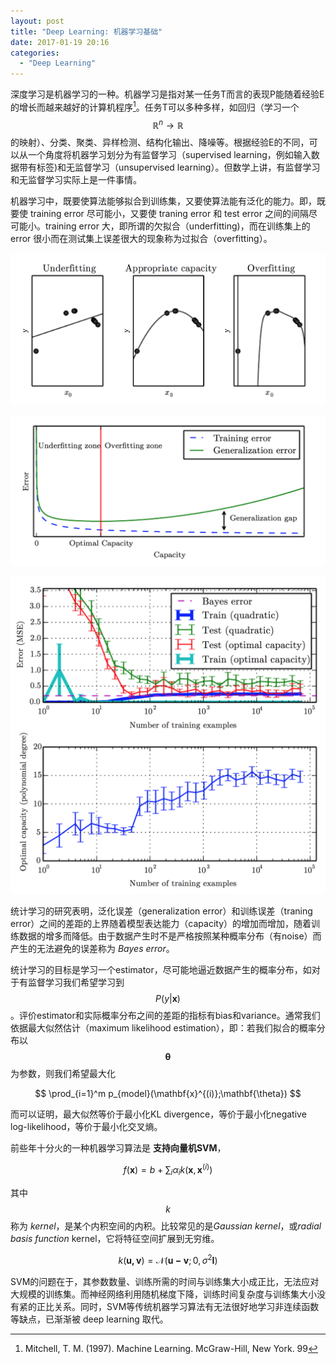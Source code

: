 ```yaml
---
layout: post
title: "Deep Learning: 机器学习基础"
date: 2017-01-19 20:16
categories:
  - "Deep Learning"
---
```


深度学习是机器学习的一种。机器学习是指对某一任务T而言的表现P能随着经验E的增长而越来越好的计算机程序[^1]。任务T可以多种多样，如回归（学习一个$$\mathbb{R}^n\rightarrow\mathbb{R}$$的映射）、分类、聚类、异样检测、结构化输出、降噪等。根据经验E的不同，可以从一个角度将机器学习划分为有监督学习（supervised learning，例如输入数据带有标签)和无监督学习（unsupervised learning）。但数学上讲，有监督学习和无监督学习实际上是一件事情。

机器学习中，既要使算法能够拟合到训练集，又要使算法能有泛化的能力。即，既要使 training error 尽可能小，又要使 traning error 和 test error 之间的间隔尽可能小。training error 大，即所谓的欠拟合（underfitting)，而在训练集上的 error 很小而在测试集上误差很大的现象称为过拟合（overfitting）。

![](/assets/img/2017/dl_ml_01.png)

![](/assets/img/2017/dl_ml_02.png)

![](/assets/img/2017/dl_ml_03.png)


统计学习的研究表明，泛化误差（generalization error）和训练误差（traning error）之间的差距的上界随着模型表达能力（capacity）的增加而增加，随着训练数据的增多而降低。由于数据产生时不是严格按照某种概率分布（有noise）而产生的无法避免的误差称为 *Bayes error*。

统计学习的目标是学习一个estimator，尽可能地逼近数据产生的概率分布，如对于有监督学习我们希望学习到$$P(y|\mathbf{x})$$。评价estimator和实际概率分布之间的差距的指标有bias和variance。通常我们依据最大似然估计（maximum likelihood estimation），即：若我们拟合的概率分布以$$\mathbf{\theta}$$为参数，则我们希望最大化

$$
\prod_{i=1}^m p_{model}(\mathbf{x}^{(i)};\mathbf{\theta})
$$

而可以证明，最大似然等价于最小化KL divergence，等价于最小化negative log-likelihood，等价于最小化交叉熵。

前些年十分火的一种机器学习算法是 **支持向量机SVM**，

$$
f(\mathbf{x}) = b + \sum_{i}\alpha_i k(\mathbf{x},\mathbf{x}^{(i)})
$$

其中$$k$$称为 *kernel*，是某个内积空间的内积。比较常见的是*Gaussian kernel*，或*radial basis function* kernel，它将特征空间扩展到无穷维。

$$
k(\mathbf{u,v}) = \mathcal{N}(\mathbf{u-v};0,\sigma^2\mathbf{I})
$$

SVM的问题在于，其参数数量、训练所需的时间与训练集大小成正比，无法应对大规模的训练集。而神经网络利用随机梯度下降，训练时间复杂度与训练集大小没有紧的正比关系。同时，SVM等传统机器学习算法有无法很好地学习非连续函数等缺点，已渐渐被 deep learning 取代。


[^1]: Mitchell, T. M. (1997). Machine Learning. McGraw-Hill, New York. 99
